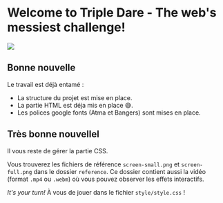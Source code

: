 # Welcome to Triple Dare - The web's messiest challenge!

<img src="https://wptemplates.pehaa.com/assets/alyra/tripledare.svg" style="display: block; margin: auto;">

## Bonne nouvelle

Le travail est déjà entamé :

- La structure du projet est mise en place.
- La partie HTML est déja mis en place 😅.
- Les polices google fonts (Atma et Bangers) sont mises en place.

## Très bonne nouvellel

Il vous reste de gérer la partie CSS.

Vous trouverez les fichiers de référence `screen-small.png` et `screen-full.png` dans le dossier `reference`. Ce dossier contient aussi la vidéo (format `.mp4` ou `.webm`) où vous pouvez observer les effets interactifs.

_It's your turn!_ À vous de jouer dans le fichier `style/style.css` !
